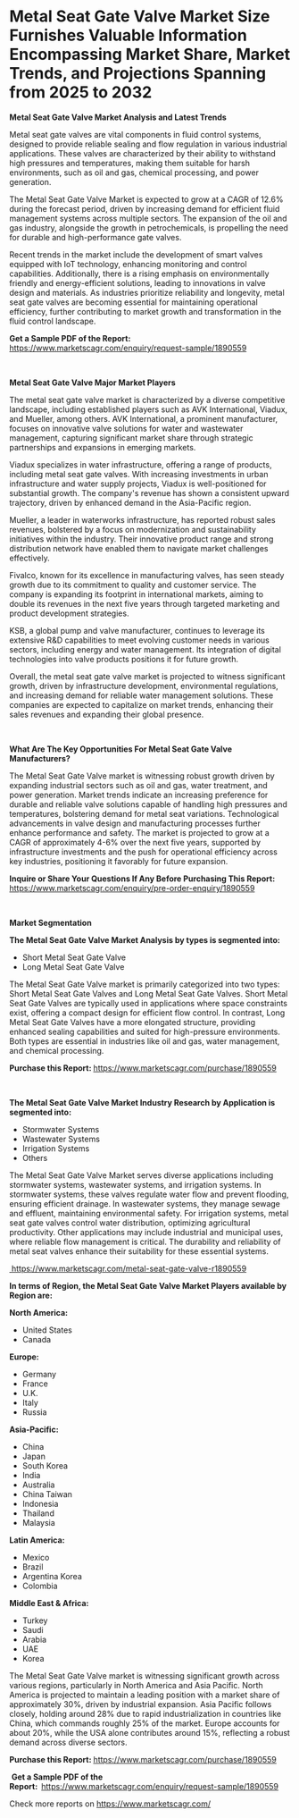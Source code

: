 <p><h1>Metal Seat Gate Valve Market Size Furnishes Valuable Information Encompassing Market Share, Market Trends, and Projections Spanning from 2025 to 2032</h1></p><p><strong>Metal Seat Gate Valve Market Analysis and Latest Trends</strong></p>
<p><p>Metal seat gate valves are vital components in fluid control systems, designed to provide reliable sealing and flow regulation in various industrial applications. These valves are characterized by their ability to withstand high pressures and temperatures, making them suitable for harsh environments, such as oil and gas, chemical processing, and power generation. </p><p>The Metal Seat Gate Valve Market is expected to grow at a CAGR of 12.6% during the forecast period, driven by increasing demand for efficient fluid management systems across multiple sectors. The expansion of the oil and gas industry, alongside the growth in petrochemicals, is propelling the need for durable and high-performance gate valves.</p><p>Recent trends in the market include the development of smart valves equipped with IoT technology, enhancing monitoring and control capabilities. Additionally, there is a rising emphasis on environmentally friendly and energy-efficient solutions, leading to innovations in valve design and materials. As industries prioritize reliability and longevity, metal seat gate valves are becoming essential for maintaining operational efficiency, further contributing to market growth and transformation in the fluid control landscape.</p></p>
<p><strong>Get a Sample PDF of the Report:&nbsp;</strong> <a href="https://www.marketscagr.com/enquiry/request-sample/1890559?utm_campaign=1902&utm_medium=2&utm_source=Github&utm_content=ia&utm_term=23022025&utm_id=metal-seat-gate-valve">https://www.marketscagr.com/enquiry/request-sample/1890559</a></p>
<p>&nbsp;</p>
<p><strong>Metal Seat Gate Valve Major Market Players</strong></p>
<p><p>The metal seat gate valve market is characterized by a diverse competitive landscape, including established players such as AVK International, Viadux, and Mueller, among others. AVK International, a prominent manufacturer, focuses on innovative valve solutions for water and wastewater management, capturing significant market share through strategic partnerships and expansions in emerging markets.</p><p>Viadux specializes in water infrastructure, offering a range of products, including metal seat gate valves. With increasing investments in urban infrastructure and water supply projects, Viadux is well-positioned for substantial growth. The company's revenue has shown a consistent upward trajectory, driven by enhanced demand in the Asia-Pacific region.</p><p>Mueller, a leader in waterworks infrastructure, has reported robust sales revenues, bolstered by a focus on modernization and sustainability initiatives within the industry. Their innovative product range and strong distribution network have enabled them to navigate market challenges effectively.</p><p>Fivalco, known for its excellence in manufacturing valves, has seen steady growth due to its commitment to quality and customer service. The company is expanding its footprint in international markets, aiming to double its revenues in the next five years through targeted marketing and product development strategies.</p><p>KSB, a global pump and valve manufacturer, continues to leverage its extensive R&D capabilities to meet evolving customer needs in various sectors, including energy and water management. Its integration of digital technologies into valve products positions it for future growth.</p><p>Overall, the metal seat gate valve market is projected to witness significant growth, driven by infrastructure development, environmental regulations, and increasing demand for reliable water management solutions. These companies are expected to capitalize on market trends, enhancing their sales revenues and expanding their global presence.</p></p>
<p>&nbsp;</p>
<p><strong>What Are The Key Opportunities For Metal Seat Gate Valve Manufacturers?</strong></p>
<p><p>The Metal Seat Gate Valve market is witnessing robust growth driven by expanding industrial sectors such as oil and gas, water treatment, and power generation. Market trends indicate an increasing preference for durable and reliable valve solutions capable of handling high pressures and temperatures, bolstering demand for metal seat variations. Technological advancements in valve design and manufacturing processes further enhance performance and safety. The market is projected to grow at a CAGR of approximately 4-6% over the next five years, supported by infrastructure investments and the push for operational efficiency across key industries, positioning it favorably for future expansion.</p></p>
<p><strong>Inquire or Share Your Questions If Any Before Purchasing This Report:</strong> <a href="https://www.marketscagr.com/enquiry/pre-order-enquiry/1890559?utm_campaign=1902&utm_medium=2&utm_source=Github&utm_content=ia&utm_term=23022025&utm_id=metal-seat-gate-valve">https://www.marketscagr.com/enquiry/pre-order-enquiry/1890559</a></p>
<p>&nbsp;</p>
<p><strong>Market Segmentation</strong></p>
<p><strong>The Metal Seat Gate Valve Market Analysis by types is segmented into:</strong></p>
<p><ul><li>Short Metal Seat Gate Valve</li><li>Long Metal Seat Gate Valve</li></ul></p>
<p><p>The Metal Seat Gate Valve market is primarily categorized into two types: Short Metal Seat Gate Valves and Long Metal Seat Gate Valves. Short Metal Seat Gate Valves are typically used in applications where space constraints exist, offering a compact design for efficient flow control. In contrast, Long Metal Seat Gate Valves have a more elongated structure, providing enhanced sealing capabilities and suited for high-pressure environments. Both types are essential in industries like oil and gas, water management, and chemical processing.</p></p>
<p><strong>Purchase this Report:&nbsp;</strong><a href="https://www.marketscagr.com/purchase/1890559?utm_campaign=1902&utm_medium=2&utm_source=Github&utm_content=ia&utm_term=23022025&utm_id=metal-seat-gate-valve">https://www.marketscagr.com/purchase/1890559</a></p>
<p>&nbsp;</p>
<p><strong>The Metal Seat Gate Valve Market Industry Research by Application is segmented into:</strong></p>
<p><ul><li>Stormwater Systems</li><li>Wastewater Systems</li><li>Irrigation Systems</li><li>Others</li></ul></p>
<p><p>The Metal Seat Gate Valve Market serves diverse applications including stormwater systems, wastewater systems, and irrigation systems. In stormwater systems, these valves regulate water flow and prevent flooding, ensuring efficient drainage. In wastewater systems, they manage sewage and effluent, maintaining environmental safety. For irrigation systems, metal seat gate valves control water distribution, optimizing agricultural productivity. Other applications may include industrial and municipal uses, where reliable flow management is critical. The durability and reliability of metal seat valves enhance their suitability for these essential systems.</p></p>
<p><a href="https://www.marketscagr.com/metal-seat-gate-valve-r1890559?utm_campaign=1902&utm_medium=2&utm_source=Github&utm_content=ia&utm_term=23022025&utm_id=metal-seat-gate-valve">&nbsp;https://www.marketscagr.com/metal-seat-gate-valve-r1890559</a></p>
<p><strong>In terms of Region, the Metal Seat Gate Valve Market Players available by Region are:</strong></p>
<p>
    <p> <strong> North America: </strong>
        <ul>
            <li>United States</li>
            <li>Canada</li>
        </ul>
        </p> 
    <p> <strong> Europe: </strong>
        <ul>
            <li>Germany</li>
            <li>France</li>
            <li>U.K.</li>
            <li>Italy</li>
            <li>Russia</li>
        </ul>
        </p> 
    <p> <strong> Asia-Pacific: </strong>
        <ul>
            <li>China</li>
            <li>Japan</li>
            <li>South Korea</li>
            <li>India</li>
            <li>Australia</li>
            <li>China Taiwan</li>
            <li>Indonesia</li>
            <li>Thailand</li>
            <li>Malaysia</li>
        </ul>
        </p> 
    <p> <strong> Latin America: </strong>
        <ul>
            <li>Mexico</li>
            <li>Brazil</li>
            <li>Argentina Korea</li>
            <li>Colombia</li>
        </ul>
        </p> 
    <p> <strong> Middle East & Africa: </strong>
        <ul>
            <li>Turkey</li>
            <li>Saudi</li>
            <li>Arabia</li>
            <li>UAE</li>
            <li>Korea</li>
        </ul>
    </p>
    </p>
<p><p>The Metal Seat Gate Valve market is witnessing significant growth across various regions, particularly in North America and Asia Pacific. North America is projected to maintain a leading position with a market share of approximately 30%, driven by industrial expansion. Asia Pacific follows closely, holding around 28% due to rapid industrialization in countries like China, which commands roughly 25% of the market. Europe accounts for about 20%, while the USA alone contributes around 15%, reflecting a robust demand across diverse sectors.</p></p>
<p><strong>Purchase this Report: </strong><a href="https://www.marketscagr.com/purchase/1890559?utm_campaign=1902&utm_medium=2&utm_source=Github&utm_content=ia&utm_term=23022025&utm_id=metal-seat-gate-valve">https://www.marketscagr.com/purchase/1890559</a></p>
<p>&nbsp;<strong>Get a Sample PDF of the Report:&nbsp;&nbsp;</strong><a href="https://www.marketscagr.com/enquiry/request-sample/1890559?utm_campaign=1902&utm_medium=2&utm_source=Github&utm_content=ia&utm_term=23022025&utm_id=metal-seat-gate-valve">https://www.marketscagr.com/enquiry/request-sample/1890559</a></p>
<p><strong></strong></p>
<p>Check more reports on <a href="https://www.marketscagr.com/?utm_campaign=1902&utm_medium=2&utm_source=Github&utm_content=ia&utm_term=23022025&utm_id=metal-seat-gate-valve">https://www.marketscagr.com/</a></p>